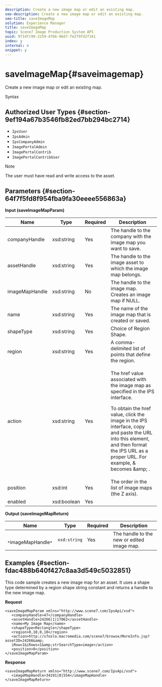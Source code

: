 ```yaml
---
description: Create a new image map or edit an existing map.
seo-description: Create a new image map or edit an existing map.
seo-title: saveImageMap
solution: Experience Manager
title: saveImageMap
topic: Scene7 Image Production System API
uuid: 9714fc99-2259-4766-96d7-fe2f9fd2f341
index: y
internal: n
snippet: y
---
```


# saveImageMap{#saveimagemap}

Create a new image map or edit an existing map.

 Syntax 

## Authorized User Types {#section-9ef194a67b3546fb82ed7bb294bc2714}

* `IpsUser` 
* `IpsAdmin` 
* `IpsCompanyAdmin` 
* `ImagePortalAdmin` 
* `ImagePortalContrib` 
* `ImagePortalContribUser`

>[!NOTE]
>
>The user must have read and write access to the asset.

## Parameters {#section-64f7f5fd8f954fba9fa30eeee556863a}

**Input (saveImageMapParam)** 

<table id="table_49649036F46941D2B1F28515674E533B"> 
 <thead> 
  <tr> 
   <th colname="col1" class="entry"> Name </th> 
   <th colname="col2" class="entry"> Type </th> 
   <th colname="col3" class="entry"> Required </th> 
   <th colname="col4" class="entry"> Description </th> 
  </tr> 
 </thead>
 <tbody> 
  <tr> 
   <td colname="col1"> <span class="codeph"> <span class="varname"> companyHandle </span> </span> </td> 
   <td colname="col2"> <span class="codeph"> xsd:string </span> </td> 
   <td colname="col3"> Yes </td> 
   <td colname="col4"> The handle to the company with the image map you want to save. </td> 
  </tr> 
  <tr> 
   <td colname="col1"> <span class="codeph"> <span class="varname"> assetHandle </span> </span> </td> 
   <td colname="col2"> <span class="codeph"> xsd:string </span> </td> 
   <td colname="col3"> Yes </td> 
   <td colname="col4"> The handle to the image asset to which the image map belongs. </td> 
  </tr> 
  <tr> 
   <td colname="col1"> <span class="codeph"> <span class="varname"> imageMapHandle </span> </span> </td> 
   <td colname="col2"> <span class="codeph"> xsd:string </span> </td> 
   <td colname="col3"> No </td> 
   <td colname="col4"> The handle to the image map. Creates an image map if NULL. </td> 
  </tr> 
  <tr> 
   <td colname="col1"> <span class="codeph"> <span class="varname"> name </span> </span> </td> 
   <td colname="col2"> <span class="codeph"> xsd:string </span> </td> 
   <td colname="col3"> Yes </td> 
   <td colname="col4"> The name of the image map that is created or saved. </td> 
  </tr> 
  <tr> 
   <td colname="col1"> <span class="codeph"> <span class="varname"> shapeType </span> </span> </td> 
   <td colname="col2"> <span class="codeph"> xsd:string </span> </td> 
   <td colname="col3"> Yes </td> 
   <td colname="col4"> Choice of Region Shape. </td> 
  </tr> 
  <tr> 
   <td colname="col1"> <span class="codeph"> <span class="varname"> region </span> </span> </td> 
   <td colname="col2"> <span class="codeph"> xsd:string </span> </td> 
   <td colname="col3"> Yes </td> 
   <td colname="col4"> A comma-delimited list of points that define the region. </td> 
  </tr> 
  <tr> 
   <td colname="col1"> <span class="codeph"> <span class="varname"> action </span> </span> </td> 
   <td colname="col2"> <span class="codeph"> xsd:string </span> </td> 
   <td colname="col3"> Yes </td> 
   <td colname="col4"> <p>The <span class="codeph"> href </span> value associated with the image map as specified in the IPS interface. </p> <p>To obtain the <span class="codeph"> href </span> value, click the image in the IPS interface, copy and paste the URL into this element, and then format the IPS URL as a proper URL. For example, <span class="codeph"> &amp; </span> becomes <span class="codeph"> &amp;amp; </span>. </p> </td> 
  </tr> 
  <tr> 
   <td colname="col1"> <span class="codeph"> <span class="varname"> position </span> </span> </td> 
   <td colname="col2"> <span class="codeph"> xsd:int </span> </td> 
   <td colname="col3"> Yes </td> 
   <td colname="col4"> The order in the list of image maps (the Z axis). </td> 
  </tr> 
  <tr> 
   <td colname="col1"> <span class="codeph"> <span class="varname"> enabled </span> </span> </td> 
   <td colname="col2"> <span class="codeph"> xsd:boolean </span> </td> 
   <td colname="col3"> Yes </td> 
   <td colname="col4"></td> 
  </tr> 
 </tbody> 
</table>

**Output (saveImageMapReturn)** 

|  Name  | Type  | Required  | Description  |
|---|---|---|---|
|  ` *`imageMapHandle`*`  | `xsd:string`  | Yes  | The handle to the new or edited image map.  |

## Examples {#section-fdac488b640f427c8aa3d549c5032851}

This code sample creates a new image map for an asset. It uses a shape type determined by a region shape string constant and returns a handle to the new image map.

**Request** 

```
<saveImageMapParam xmlns="http://www.scene7.com/IpsApi/xsd"> 
   <companyHandle>47</companyHandle> 
   <assetHandle>24266|1|17062</assetHandle> 
   <name>My Image Map</name> 
   <shapeType>Rectangle</shapeType> 
   <region>0,10,0,10</region> 
   <action>http://s7oslo.macromedia.com/scene7/browse/MoreInfo.jsp?assetID=24266&amp; 
   iRow=1&iRows=1&amp;strSearchType=image</action> 
   <position>0</position> 
</saveImageMapParam>
```

**Response** 

```
<saveImageMapReturn xmlns="http://www.scene7.com/IpsApi/xsd"> 
   <imageMapHandle>34191|8|554</imageMapHandle> 
</saveImageMapReturn>
```

